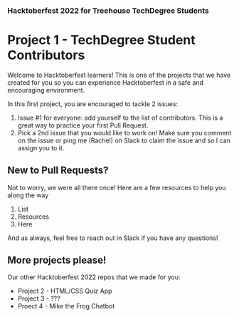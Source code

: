 ### Hacktoberfest 2022 for Treehouse TechDegree Students
# Project 1 - TechDegree Student Contributors

Welcome to Hacktoberfest learners! This is one of the projects that we have created for you so you can experience Hacktoberfest in a safe and encouraging environment.

In this first project, you are encouraged to tackle 2 issues:
1. Issue #1 for everyone: add yourself to the list of contributors. This is a great way to practice your first Pull Request.
2. Pick a 2nd issue that you would like to work on! Make sure you comment on the issue or ping me (Rachel) on Slack to claim the issue and so I can assign you to it.



## New to Pull Requests?
Not to worry, we were all there once! Here are a few resources to help you along the way
1. List
2. Resources
3. Here

And as always, feel free to reach out in Slack if you have any questions!



## More projects please!

Our other Hacktoberfest 2022 repos that we made for you:
- Project 2 - HTML/CSS Quiz App
- Project 3 - ???
- Proect 4 - Mike the Frog Chatbot
